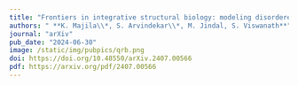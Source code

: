 ```yaml
---
title: "Frontiers in integrative structural biology: modeling disordered proteins and utilizing in situ data"
authors: " **K. Majila\\*, S. Arvindekar\\*, M. Jindal, S. Viswanath**"
journal: "arXiv"
pub_date: "2024-06-30"
image: /static/img/pubpics/qrb.png
doi: https://doi.org/10.48550/arXiv.2407.00566
pdf: https://arxiv.org/pdf/2407.00566
---
```

